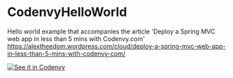 # CodenvyHelloWorld

Hello world example that accompanies the article 'Deploy a Spring MVC web app in less than 5 mins with Codenvy.com' https://alextheedom.wordpress.com/cloud/deploy-a-spring-mvc-web-app-in-less-than-5-mins-with-codenvy-com/


[![See it in Codenvy](https://rawgit.com/slemeur/4a900bb68300a2643679/raw/1ad2c6d784c92fc21886c765bc6315a1f2ee690c/codenvy-contribute.svg)](https://codenvy.com/f?id=5dnvxnk7uyknhi2v)
